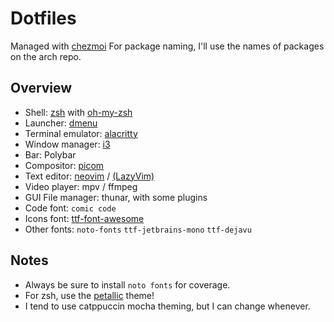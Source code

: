 # Dotfiles
Managed with [chezmoi](https://www.chezmoi.io/)
For package naming, I'll use the names of packages on the arch repo.

## Overview
- Shell: [zsh](https://wiki.archlinux.org/title/zsh) with [oh-my-zsh](https://ohmyz.sh/)
- Launcher: [dmenu](https://wiki.archlinux.org/title/dmenu)
- Terminal emulator: [alacritty](https://wiki.archlinux.org/title/Alacritty)
- Window manager: [i3](https://archlinux.org/groups/x86_64/i3/)
- Bar: Polybar
- Compositor: [picom](https://wiki.archlinux.org/title/picom)
- Text editor: [neovim](https://wiki.archlinux.org/title/Neovim) / [(LazyVim)](https://www.lazyvim.org/)
- Video player: mpv / ffmpeg
- GUI File manager: thunar, with some plugins
- Code font: `comic code`
- Icons font: [ttf-font-awesome](https://archlinux.org/packages/extra/any/ttf-font-awesome/)
- Other fonts: `noto-fonts` `ttf-jetbrains-mono` `ttf-dejavu`

## Notes
- Always be sure to install `noto fonts` for coverage.
- For zsh, use the [petallic](https://gist.github.com/Petally/e0ec63b7e2f9dff53cb5790fd54f15b4) theme!
- I tend to use catppuccin mocha theming, but I can change whenever.

